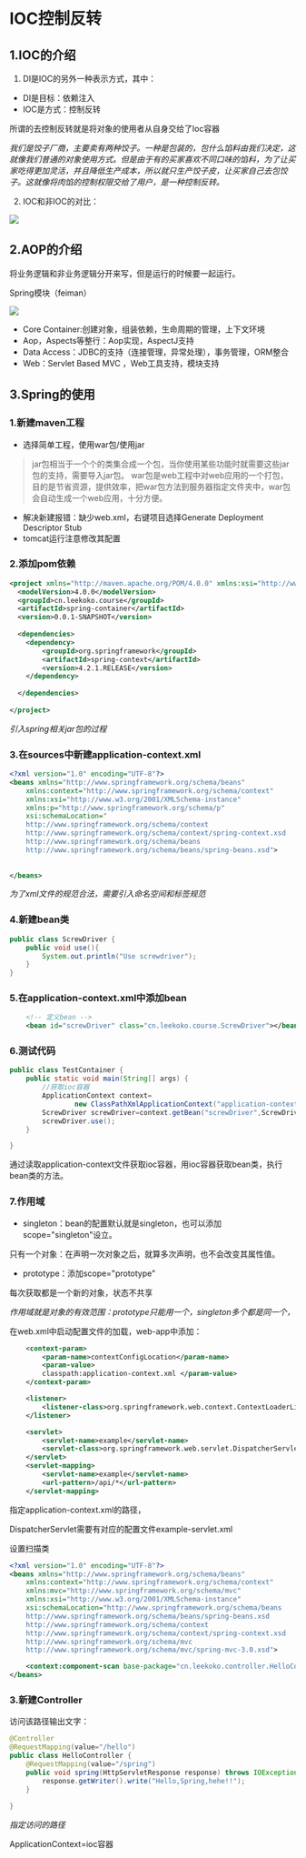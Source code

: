 # IOC控制反转   

## 1.IOC的介绍   

1. DI是IOC的另外一种表示方式，其中：

- DI是目标：依赖注入   
- IOC是方式：控制反转    

所谓的去控制反转就是将对象的使用者从自身交给了Ioc容器    

_我们是饺子厂商，主要卖有两种饺子。一种是包装的，包什么馅料由我们决定，这就像我们普通的对象使用方式。但是由于有的买家喜欢不同口味的馅料，为了让买家吃得更加灵活，并且降低生产成本，所以就只生产饺子皮，让买家自己去包饺子。这就像将肉馅的控制权限交给了用户，是一种控制反转。_   

2. IOC和非IOC的对比：

![](../images/sp01.png)  

## 2.AOP的介绍  

将业务逻辑和非业务逻辑分开来写，但是运行的时候要一起运行。   

Spring模块（feiman）  

![](../images/sp02.png)    

- Core Container:创建对象，组装依赖，生命周期的管理，上下文环境  
- Aop，Aspects等整行：Aop实现，AspectJ支持   
- Data Access：JDBC的支持（连接管理，异常处理），事务管理，ORM整合      
- Web：Servlet Based MVC ，Web工具支持，模块支持

## 3.Spring的使用   

### 1.新建maven工程   

- 选择简单工程，使用war包/使用jar    

> jar包相当于一个个的类集合成一个包，当你使用某些功能时就需要这些jar包的支持，需要导入jar包。
> war包是web工程中对web应用的一个打包，目的是节省资源，提供效率，把war包方法到服务器指定文件夹中，war包会自动生成一个web应用，十分方便。

- 解决新建报错：缺少web.xml，右键项目选择Generate Deployment Descriptor Stub   
- tomcat运行注意修改其配置   

### 2.添加pom依赖   

```xml
<project xmlns="http://maven.apache.org/POM/4.0.0" xmlns:xsi="http://www.w3.org/2001/XMLSchema-instance" xsi:schemaLocation="http://maven.apache.org/POM/4.0.0 http://maven.apache.org/xsd/maven-4.0.0.xsd">
  <modelVersion>4.0.0</modelVersion>
  <groupId>cn.leekoko.course</groupId>
  <artifactId>spring-container</artifactId>
  <version>0.0.1-SNAPSHOT</version>
  
  <dependencies>  
	<dependency>
	    <groupId>org.springframework</groupId>
	    <artifactId>spring-context</artifactId>
	    <version>4.2.1.RELEASE</version>
	</dependency>
	
  </dependencies>
      
</project>
```

_引入spring相关jar包的过程_   

### 3.在sources中新建application-context.xml   

```xml
<?xml version="1.0" encoding="UTF-8"?>  
<beans xmlns="http://www.springframework.org/schema/beans" 
	xmlns:context="http://www.springframework.org/schema/context" 
	xmlns:xsi="http://www.w3.org/2001/XMLSchema-instance" 
    xmlns:p="http://www.springframework.org/schema/p" 
    xsi:schemaLocation="  
    http://www.springframework.org/schema/context  
    http://www.springframework.org/schema/context/spring-context.xsd  
    http://www.springframework.org/schema/beans  
    http://www.springframework.org/schema/beans/spring-beans.xsd">  
    
    
</beans>    
```

_为了xml文件的规范合法，需要引入命名空间和标签规范_  	

### 4.新建bean类   

```java
public class ScrewDriver {
	public void use(){
		System.out.println("Use screwdriver");
	}
}
```

### 5.在application-context.xml中添加bean  

```xml
    <!-- 定义bean -->
    <bean id="screwDriver" class="cn.leekoko.course.ScrewDriver"></bean>
```

### 6.测试代码   

```java
public class TestContainer {
	public static void main(String[] args) {
		//获取ioc容器
		ApplicationContext context=
				new ClassPathXmlApplicationContext("application-context.xml");
		ScrewDriver screwDriver=context.getBean("screwDriver",ScrewDriver.class);
		screwDriver.use();
	}

}
```

通过读取application-context文件获取ioc容器，用ioc容器获取bean类，执行bean类的方法。   

### 7.作用域   

- singleton：bean的配置默认就是singleton，也可以添加scope="singleton"设立。 

只有一个对象：在声明一次对象之后，就算多次声明，也不会改变其属性值。    

- prototype：添加scope="prototype"

每次获取都是一个新的对象，状态不共享      



_作用域就是对象的有效范围：prototype只能用一个，singleton多个都是同一个，_















在web.xml中启动配置文件的加载，web-app中添加：

```xml  
	<context-param>
		<param-name>contextConfigLocation</param-name>
		<param-value> 
		classpath:application-context.xml </param-value>
	</context-param>

	<listener>
		<listener-class>org.springframework.web.context.ContextLoaderListener</listener-class>
	</listener>

	<servlet>
		<servlet-name>example</servlet-name>
		<servlet-class>org.springframework.web.servlet.DispatcherServlet</servlet-class>
	</servlet>
	<servlet-mapping>
		<servlet-name>example</servlet-name>
		<url-pattern>/api/*</url-pattern>
	</servlet-mapping>
```

指定application-context.xml的路径，



DispatcherServlet需要有对应的配置文件example-servlet.xml  

设置扫描类

```xml
<?xml version="1.0" encoding="UTF-8"?>
<beans xmlns="http://www.springframework.org/schema/beans"
    xmlns:context="http://www.springframework.org/schema/context"
    xmlns:mvc="http://www.springframework.org/schema/mvc"  
    xmlns:xsi="http://www.w3.org/2001/XMLSchema-instance" 
    xsi:schemaLocation="http://www.springframework.org/schema/beans
	http://www.springframework.org/schema/beans/spring-beans.xsd
	http://www.springframework.org/schema/context
	http://www.springframework.org/schema/context/spring-context.xsd
	http://www.springframework.org/schema/mvc  
    http://www.springframework.org/schema/mvc/spring-mvc-3.0.xsd">

	<context:component-scan base-package="cn.leekoko.controller.HelloController"></context:component-scan>
</beans> 
```



### 3.新建Controller   

访问该路径输出文字：

```java
@Controller
@RequestMapping(value="/hello")
public class HelloController {
	@RequestMapping(value="/spring")
	public void spring(HttpServletResponse response) throws IOException{
		response.getWriter().write("Hello,Spring,hehe!!");
	}
	
}
```

_指定访问的路径_  



ApplicationContext=ioc容器  







